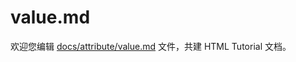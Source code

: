 value.md
===

欢迎您编辑 <a target="__blank" href="https://github.com/jaywcjlove/html-tutorial/blob/master/docs/attribute/value.md">docs/attribute/value.md</a> 文件，共建 HTML Tutorial 文档。